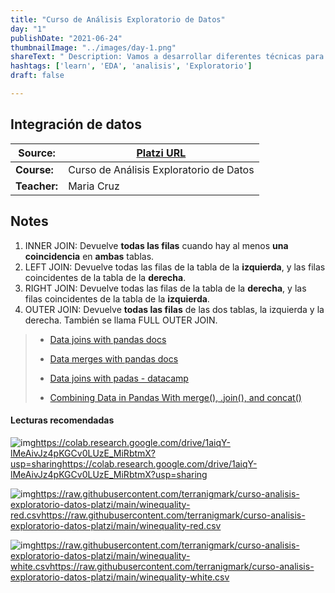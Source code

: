 ```yaml
---
title: "Curso de Análisis Exploratorio de Datos"
day: "1"
publishDate: "2021-06-24"
thumbnailImage: "../images/day-1.png"
shareText: " Description: Vamos a desarrollar diferentes técnicas para explorar, explicar y entender cuáles son los patrones que tienes en cualquier data set y cómo podemos empezar a plantear cualquier modelo de ML, para saber si son de valor o no son de valor o cómo hacer esta propuesta. "
hashtags: ['learn', 'EDA', 'analisis', 'Exploratorio']
draft: false

---
```


## Integración de datos

| Source:      | [Platzi URL](https://platzi.com/clases/2178-analisis-exploratorio-datos/34158-bienvenida-al-curso/) |
| ------------ | ------------------------------------------------------------ |
| **Course:**  | Curso de Análisis Exploratorio de Datos                      |
| **Teacher:** | Maria Cruz                                                   |

## Notes 

1. INNER JOIN: Devuelve **todas las filas** cuando hay al menos **una coincidencia** en **ambas** tablas.
2. LEFT JOIN: Devuelve todas las filas de la tabla de la **izquierda**, y las filas coincidentes de la tabla de la **derecha**.
3. RIGHT JOIN: Devuelve todas las filas de la tabla de la **derecha**, y las filas coincidentes de la tabla de la **izquierda**.
4. OUTER JOIN: Devuelve **todas las filas** de las dos tablas, la izquierda y la derecha. También se llama FULL OUTER JOIN.

> - [Data joins with pandas docs](https://pandas.pydata.org/pandas-docs/stable/reference/api/pandas.DataFrame.join.html)
> - [Data merges with pandas docs](https://pandas.pydata.org/pandas-docs/stable/user_guide/merging.html)
>
> - [Data joins with padas - datacamp ](https://www.datacamp.com/community/tutorials/joining-dataframes-pandas)
> - [Combining Data in Pandas With merge(), .join(), and concat()](https://realpython.com/pandas-merge-join-and-concat/)

#### Lecturas recomendadas

![img](https://www.google.com/s2/favicons?domain=https://colab.research.google.com/drive/1aiqY-lMeAivJz4pKGCv0LUzE_MiRbtmX?usp=sharing/img/favicon.ico?vrz=colab-20201208-085602-RC00_346307824)https://colab.research.google.com/drive/1aiqY-lMeAivJz4pKGCv0LUzE_MiRbtmX?usp=sharinghttps://colab.research.google.com/drive/1aiqY-lMeAivJz4pKGCv0LUzE_MiRbtmX?usp=sharing

![img](https://www.google.com/s2/favicons?domain=https://static.platzi.com/media/favicons/platzi_favicon.png)https://raw.githubusercontent.com/terranigmark/curso-analisis-exploratorio-datos-platzi/main/winequality-red.csvhttps://raw.githubusercontent.com/terranigmark/curso-analisis-exploratorio-datos-platzi/main/winequality-red.csv

![img](https://www.google.com/s2/favicons?domain=https://static.platzi.com/media/favicons/platzi_favicon.png)https://raw.githubusercontent.com/terranigmark/curso-analisis-exploratorio-datos-platzi/main/winequality-white.csvhttps://raw.githubusercontent.com/terranigmark/curso-analisis-exploratorio-datos-platzi/main/winequality-white.csv

